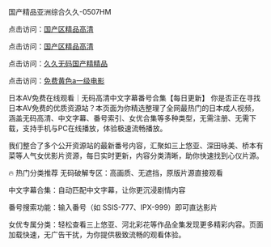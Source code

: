 国产精品亚洲综合久久-0507HM

点击访问：<a href="https://tfda.pages.dev/">国产区精品高清</a>

点击访问：<a href="https://gsd-agv.pages.dev/">国产区精品高清</a>

点击访问：<a href="https://rtj-3zo.pages.dev/">久久无码国产精精品</a>

点击访问：<a href="https://bsdf-5f5.pages.dev/">免费黄色a一级电影</a>

日本AV免费在线观看｜无码高清中文字幕番号合集【每日更新】
你是否正在寻找日本AV免费的优质资源站？本页面为你精选整理了全网最热门的日本成人视频，涵盖无码高清、中文字幕、番号索引、女优合集等多种类型，无需注册、无需下载，支持手机与PC在线播放，体验极速流畅播放。

我们整合了多个公开资源站的最新番号内容，汇聚如三上悠亚、深田咏美、桥本有菜等人气女优影片资源，每日实时更新，内容分类清晰，助你快速找到心仪片源。

🔥 热门分类推荐
无码破解专区：高画质、无遮挡，原版片源直接观看

中文字幕合集：自动匹配中文字幕，让你更沉浸剧情内容

番号搜索功能：输入番号（如 SSIS-777、IPX-999）即可直达影片

女优专属分类：轻松查看三上悠亚、河北彩花等作品全集发现更多精彩内容。页面加载快速，无广告干扰，为你提供极致流畅的观看体验。

<span style="display:none;">[Canonical link](https://github.com/nina4562/65666 ）</span>
